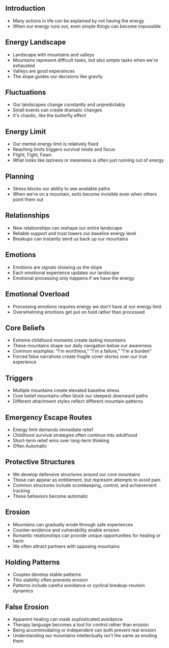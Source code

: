 ## Introduction
* Many actions in life can be explained by not having the energy
* When our energy runs out, even simple things can become impossible

## Energy Landscape
* Landscape with mountains and valleys
* Mountains represent difficult tasks, but also simple tasks when we're exhausted
* Valleys are good experainces 
* The slope guides our decisions like gravity

## Fluctuations
* Our landscapes change constantly and unpredictably
* Small events can create dramatic changes
* It's chaotic, like the butterfly effect

## Energy Limit
* Our mental energy limit is relatively fixed
* Reaching limits triggers survival mode and focus
* Flight, Fight, Fawn
* What looks like laziness or meanness is often just running out of energy

## Planning
* Stress blocks our ability to see available paths
* When we're on a mountain, exits become invisible even when others point them out

## Relationships
* New relationships can reshape our entire landscape
* Reliable support and trust lowers our baseline energy level
* Breakups can instantly send us back up our mountains

## Emotions
* Emotions are signals showing us the slope
* Each emotional experience updates our landscape
* Emotional processing only happens if we have the energy

## Emotional Overload
* Processing emotions requires energy we don't have at our energy limit
* Overwhelming emotions get put on hold rather than processed

## Core Beliefs
* Extreme childhood moments create lasting mountains
* These mountains shape our daily navigation below our awareness
* Common examples: "I'm worthless," "I'm a failure," "I'm a burden"
* Forced false narratives create fragile cover stories over our true experience

## Triggers
* Multiple mountains create elevated baseline stress
* Core belief mountains often block our steepest downward paths
* Different attachment styles reflect different mountain patterns

## Emergency Escape Routes
* Energy limit demands immediate relief
* Childhood survival strategies often continue into adulthood
* Short-term relief wins over long-term thinking
* Often Automatic

## Protective Structures
* We develop defensive structures around our core mountains
* These can appear as entitlement, but represent attempts to avoid pain
* Common structures include scorekeeping, control, and achievement tracking
* These behaviors become automatic

## Erosion
* Mountains can gradually erode through safe experiences
* Counter-evidence and vulnerability enable erosion
* Romantic relationships can provide unique opportunities for healing or harm
* We often attract partners with opposing mountains

## Holding Patterns
* Couples develop stable patterns
* This stability often prevents erosion
* Patterns include careful avoidance or cyclical breakup-reunion dynamics

## False Erosion
* Apparent healing can mask sophisticated avoidance
* Therapy language becomes a tool for control rather than erosion
* Being accommodating or independent can both prevent real erosion
* Understanding our mountains intellectually isn't the same as eroding them